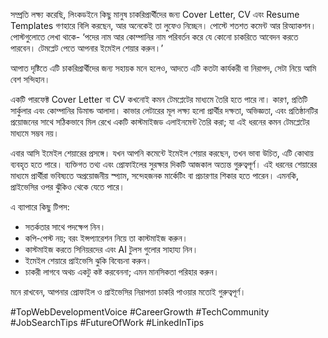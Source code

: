 সম্প্রতি লক্ষ্য করেছি, লিংকডইনে কিছু মানুষ চাকরিপ্রার্থীদের জন্য Cover Letter, CV এবং Resume Templates গণহারে বিলি করছেন, আর অনেকেই তা লুফেও নিচ্ছেন। পোস্টে শতশত কমেন্ট আর রিঅ্যাকশন। পোস্টগুলোতে লেখা থাকে- ‘পদের নাম আর কোম্পানির নাম পরিবর্তন করে যে কোনো চাকরিতে আবেদন করতে পারবেন। টেমপ্লেট পেতে আপনার ইমেইল শেয়ার করুন।’ 

আপাত দৃষ্টিতে এটি চাকরিপ্রার্থীদের জন্য সহায়ক মনে হলেও, আদতে এটি কতটা কার্যকরী বা নিরাপদ, সেটা নিয়ে আমি বেশ সন্দিহান।

একটি পারফেক্ট Cover Letter বা CV কখনোই কমন টেমপ্লেটের মাধ্যমে তৈরি হতে পারে না। কারণ, প্রতিটি সার্কুলার এবং কোম্পানির ডিমান্ড আলাদা। কাভার লেটারের মূল লক্ষ্য হলো প্রার্থীর দক্ষতা, অভিজ্ঞতা, এবং প্রতিষ্ঠানটির প্রয়োজনের সাথে সঠিকভাবে মিল রেখে একটি কাস্টমাইজড এলাইনমেন্ট তৈরি করা; যা এই ধরনের কমন টেমপ্লেটের মাধ্যমে সম্ভব নয়।

এবার আসি ইমেইল শেয়ারের প্রসঙ্গে। যখন আপনি কমেন্টে ইমেইল শেয়ার করছেন, তখন ভাবা উচিত, এটি কোথায় ব্যবহৃত হতে পারে। ব্যক্তিগত তথ্য এবং প্রোফাইলের সুরক্ষার দিকটি আজকাল অত্যন্ত গুরুত্বপূর্ণ। এই ধরনের শেয়ারের মাধ্যমে প্রার্থীরা ভবিষ্যতে অপ্রয়োজনীয় স্প্যাম, সন্দেহজনক মার্কেটিং বা প্রচারণার শিকার হতে পারেন। এমনকি, প্রাইভেসির ওপর ঝুঁকিও থেকে যেতে পারে।

এ ব্যাপারে কিছু টিপস:

- সতর্কতার সাথে পদক্ষেপ নিন।
- কপি-পেস্ট নয়; বরং ইন্সপ্যারেশন নিয়ে তা কাস্টমাইজ করুন। 
- কাস্টমাইজ করতে সিনিয়রদের এবং AI টুলস গুলোর সাহায্য নিন। 
- ইমেইল শেয়ারে প্রাইভেসি ঝুকি বিবেচনা করুন। 
- চাকরী লাগবে অথচ একটু কষ্ট করবেননা; এমন মানসিকতা পরিহার করুন। 
  
মনে রাখবেন, আপনার প্রোফাইল ও প্রাইভেসির নিরাপত্তা চাকরি পাওয়ার মতোই গুরুত্বপূর্ণ। 

#TopWebDevelopmentVoice  #CareerGrowth  #TechCommunity  #JobSearchTips  #FutureOfWork
#LinkedInTips


